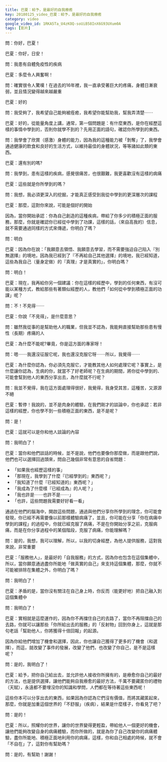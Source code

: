 ```yaml
---
title: 巴夏：給予，是最好的自我療癒
key: 20180125_video_巴夏：給予，是最好的自我療癒
category: video
google_video_id: 1RKA5Ta_U4zKOQ-soUiB58InX6G93UXum0A
tags: [影片]
---
```


問：你好，巴夏！

巴夏：你好，日安！

問：我患有自體免疫性的疾病

巴夏：多麼令人興奮啊！

問：確實很令人驚嘆！在過去的16年裡，我一直承受著巨大的疼痛，身體日漸衰弱，並且情況變得越來越嚴重

巴夏：好的

問：我受夠了，我希望自己能夠被痊癒，我希望你能幫助我，幫我弄清楚⋯⋯

巴夏：好的，從能量角度上講，通常，第一個問題是：有什麼東西，是你在經歷這樣的事情中學到的，否則你就學不到的？先用正面的語句，確認你所學到的東西。

問：我學會了欣賞（感激）身體的能力，因為我的這種能力被「剝奪」了，我學會通過健康的飲食和良好的生活方式，以維持最佳的身體狀況，等等諸如此類的東西。

巴夏：還有別的嗎?

問：我學到，患有這樣的疾病，感覺很痛苦，也很艱難，我更喜歡沒有這樣的病痛

巴夏：這些就是你所學到的嗎？

問：我想，我必須更深入的挖掘，才能真正感受到我從中學到的更深層次的課程

巴夏：那麼，這對你來說，可能是個好的開始

因為，當你開始承認：你為自己創造的這種疾病，帶給了你多少的積極正面的服務，那麼，你就是確認你已經從中學到了功課，這樣的話，（來自高我的）信息，就不需要通過同樣的方式來傳遞，你明白了嗎？

問：明白

巴夏：因為你在說：「我願意去領悟、我願意去學習，而不需要強迫自己陷入『別無選擇』的境地，因為我已經到了『不再給自己其他選擇』的境地，我已經知道，這些為我自己（量身定做）的『真理』才是真實的」，你明白嗎？

問：明白！

巴夏：現在，我再給你另一個建議：你在這樣的經歷中，學到的任何東西，有沒可能以某種方式，教給那些有著類似經歷的人，教他們「如何從中學到積極正面的功課」呢？

問：不！不見得⋯⋯

巴夏：你說「不見得」，是什麼意思？

問：雖然我從事的是幫助他人的職業，但我並不認為，我能夠直接幫助那些患有慢性（長期）疼痛的人

巴夏：為什麼不能呢?畢竟，你是這方面的專家呀！

問：嗯⋯⋯我還沒征服它呢，我也還沒克服它呀⋯⋯所以，我覺得⋯⋯

巴夏：為什麼你認為，你必須先克服它，才能教其他人如何處理它呢？事實上，是什麼讓你認為，生病的你，就當不了好老師呢？在生病的期間，將你從中學到的、可能會幫到他人的東西分享出去，為什麼就不行呢？

問：我並不覺得，我在這方面處理得很好，我覺得，我身受其苦，這種苦，又源源不絕

巴夏：暫停！我說的，並不是肉身的體驗，在我們剛才的談論中，你也承認：若非這樣的經歷，你也學不到一些積極正面的東西，是不是呢？

問：是！

巴夏：這就可以是你和他人談論的內容

問：我明白了！

巴夏：當你和他們談話的時候，並不是說，他們也要像你那麼做，而是跟他們說，他們也可以選擇回過頭來，問自己幾個非常有意思的自省問題：

- 「如果我也經歷這樣的事」
- 「那現在，我學到了什麼『已經學到的』東西呢？」
- 「我知道了什麼『已經知道的』東西呢？」
- 「我成為了什麼樣『已經成為』的人呢？」
- 「我也許是⋯⋯也許不是⋯⋯」
- 「也許，這些問題我需要好好看一看」

通過在他們的腦海中，開啟這些問題，通過與他們分享你所學到的理念，你可能會發現，你已經不再需要像以前那樣體驗病痛了，並且，你可能在分享「你在病痛中學到的課程」的過程中，你就已經克服了病痛，不是在你開始分享之前，克服病痛，而是在你分享過程中的某個階段，克服了病痛，你能理解嗎？

問：是的，我想，我可以理解，所以，以我的切身經歷，為他人提供服務，這對我來說，非常重要

巴夏：「服務他人」，是最好的「自我服務」的方式，因為你也包含在這個集體中，所以，當你願意通過盡你所能地「做真實的自己」來支持這個集體，那麼，你就不可能被排除在集體之外，你明白了嗎？

問：我明白了！

巴夏：矛盾的是，當你沒有關注在自己身上時，你反而（能更好地）把自己融入到這個集體中

問：我明白了！

巴夏：實相就是這麼運作的，因為你不再擋住自己的去路了，當你不再阻擋自己的去路，你就可以讓那些「你所給出去的服務」的「反射物」回到你身上，這就是那句老話「幫助他人，你將獲得十倍回報」的起源。

因為你給他們增加了機會和選擇，因此，你也讓自己獲得了更多的了機會（和選擇），而這，就改變了事件的發展，改變了他們，也改變了你自己，是不是這樣呢？

問：是的，我明白了！

巴夏：給予，把你自己給出去，並允許他人接收你所擁有的，是療愈你自己的最好的方法，也是提供選擇，讓他們能夠自我療愈的最好方法，千萬不要藏匿你的禮物（天賦），永遠都不要埋沒你的知識和學問，人們都在等待著這些東西呢！

這些你本可以分享出去的東西，如果因為你認為它們沒有價值，而將其藏匿起來，那麼，你就是加重這個世界的「不舒服」（疾病），結果是什麼樣子，你看見了吧？

問：是的！

巴夏：所以，照耀你的世界，讓你的世界變得更輕盈，帶給他人一個更好的機會，讓他們能夠改變自身的病痛體驗，而你所做的，就是為你了自己改變你的病痛體驗，盡你所能地、積極正面地利用你的病痛，這樣，你和自己相處的時候，就不會「不自在」了，這對你有幫助嗎？

問：是的，有幫助！謝謝！
